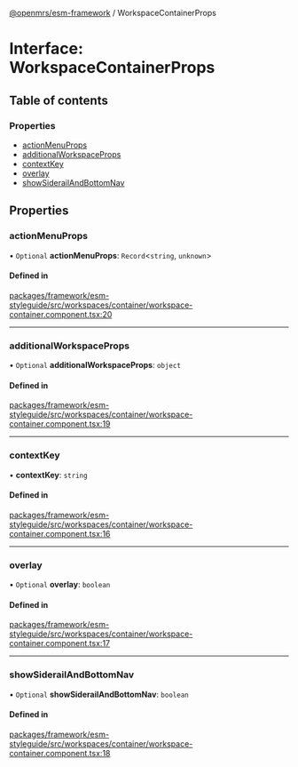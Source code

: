 [@openmrs/esm-framework](../API.md) / WorkspaceContainerProps

# Interface: WorkspaceContainerProps

## Table of contents

### Properties

- [actionMenuProps](WorkspaceContainerProps.md#actionmenuprops)
- [additionalWorkspaceProps](WorkspaceContainerProps.md#additionalworkspaceprops)
- [contextKey](WorkspaceContainerProps.md#contextkey)
- [overlay](WorkspaceContainerProps.md#overlay)
- [showSiderailAndBottomNav](WorkspaceContainerProps.md#showsiderailandbottomnav)

## Properties

### actionMenuProps

• `Optional` **actionMenuProps**: `Record`<`string`, `unknown`\>

#### Defined in

[packages/framework/esm-styleguide/src/workspaces/container/workspace-container.component.tsx:20](https://github.com/Vishal772-pixel/openmrs-esm-core/blob/main/packages/framework/esm-styleguide/src/workspaces/container/workspace-container.component.tsx#L20)

___

### additionalWorkspaceProps

• `Optional` **additionalWorkspaceProps**: `object`

#### Defined in

[packages/framework/esm-styleguide/src/workspaces/container/workspace-container.component.tsx:19](https://github.com/Vishal772-pixel/openmrs-esm-core/blob/main/packages/framework/esm-styleguide/src/workspaces/container/workspace-container.component.tsx#L19)

___

### contextKey

• **contextKey**: `string`

#### Defined in

[packages/framework/esm-styleguide/src/workspaces/container/workspace-container.component.tsx:16](https://github.com/Vishal772-pixel/openmrs-esm-core/blob/main/packages/framework/esm-styleguide/src/workspaces/container/workspace-container.component.tsx#L16)

___

### overlay

• `Optional` **overlay**: `boolean`

#### Defined in

[packages/framework/esm-styleguide/src/workspaces/container/workspace-container.component.tsx:17](https://github.com/Vishal772-pixel/openmrs-esm-core/blob/main/packages/framework/esm-styleguide/src/workspaces/container/workspace-container.component.tsx#L17)

___

### showSiderailAndBottomNav

• `Optional` **showSiderailAndBottomNav**: `boolean`

#### Defined in

[packages/framework/esm-styleguide/src/workspaces/container/workspace-container.component.tsx:18](https://github.com/Vishal772-pixel/openmrs-esm-core/blob/main/packages/framework/esm-styleguide/src/workspaces/container/workspace-container.component.tsx#L18)
